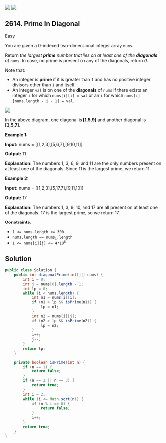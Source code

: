 [![](https://img.shields.io/github/stars/javadev/LeetCode-in-Java?label=Stars&style=flat-square)](https://github.com/javadev/LeetCode-in-Java)
[![](https://img.shields.io/github/forks/javadev/LeetCode-in-Java?label=Fork%20me%20on%20GitHub%20&style=flat-square)](https://github.com/javadev/LeetCode-in-Java/fork)

## 2614\. Prime In Diagonal

Easy

You are given a 0-indexed two-dimensional integer array `nums`.

Return _the largest **prime** number that lies on at least one of the **diagonals** of_ `nums`. In case, no prime is present on any of the diagonals, return _0._

Note that:

*   An integer is **prime** if it is greater than `1` and has no positive integer divisors other than `1` and itself.
*   An integer `val` is on one of the **diagonals** of `nums` if there exists an integer `i` for which `nums[i][i] = val` or an `i` for which `nums[i][nums.length - i - 1] = val`.

![](https://assets.leetcode.com/uploads/2023/03/06/screenshot-2023-03-06-at-45648-pm.png)

In the above diagram, one diagonal is **[1,5,9]** and another diagonal is **[3,5,7]**.

**Example 1:**

**Input:** nums = \[\[1,2,3],[5,6,7],[9,10,11]]

**Output:** 11

**Explanation:** The numbers 1, 3, 6, 9, and 11 are the only numbers present on at least one of the diagonals. Since 11 is the largest prime, we return 11.

**Example 2:**

**Input:** nums = \[\[1,2,3],[5,17,7],[9,11,10]]

**Output:** 17

**Explanation:** The numbers 1, 3, 9, 10, and 17 are all present on at least one of the diagonals. 17 is the largest prime, so we return 17.

**Constraints:**

*   `1 <= nums.length <= 300`
*   <code>nums.length == nums<sub>i</sub>.length</code>
*   <code>1 <= nums[i][j] <= 4*10<sup>6</sup></code>

## Solution

```java
public class Solution {
    public int diagonalPrime(int[][] nums) {
        int i = 0;
        int j = nums[0].length - 1;
        int lp = 0;
        while (i < nums.length) {
            int n1 = nums[i][i];
            if (n1 > lp && isPrime(n1)) {
                lp = n1;
            }
            int n2 = nums[i][j];
            if (n2 > lp && isPrime(n2)) {
                lp = n2;
            }
            i++;
            j--;
        }
        return lp;
    }

    private boolean isPrime(int n) {
        if (n == 1) {
            return false;
        }
        if (n == 2 || n == 3) {
            return true;
        }
        int i = 2;
        while (i <= Math.sqrt(n)) {
            if (n % i == 0) {
                return false;
            }
            i++;
        }
        return true;
    }
}
```